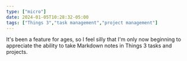 ```yaml
---
type: ["micro"]
date: 2024-01-05T10:28:32-05:00
tags: ["Things 3","task management","project management"]
---
```

It's been a feature for ages, so I feel silly that I'm only now beginning to appreciate the ability to take Markdown notes in Things 3 tasks and projects.

